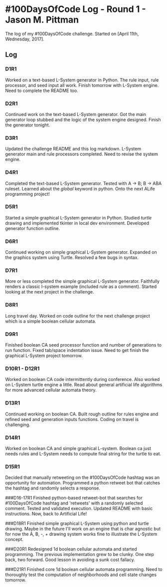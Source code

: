 # #100DaysOfCode Log - Round 1 - Jason M. Pittman

The log of my #100DaysOfCode challenge. Started on [April 11th, Wednesday, 2017].

## Log

### D1R1 
Worked on a text-based L-System generator in Python. The rule input, rule processor, and seed input all work. Finish tomorrow with L-System engine. Need to complete the README too.

### D2R1
Continued work on the text-based L-System generator. Got the main generator loop stubbed and the logic of the system engine designed. Finish the generator tonight.

### D3R1
Updated the challenge README and this log markdown. L-System generator main and rule processors completed. Need to revise the system engine.

### D4R1
Completed the text-based L-System generator. Tested with A -> B; B -> ABA ruleset. Learned about the *global* keyword in python. Onto the next ALife programming project!

### D5R1
Started a simple graphical L-System generator in Python. Studied *turtle* drawing and implemented tkinter in local dev environment. Developed generator function outline.

### D6R1
Continued working on simple graphical L-System generator. Expanded on the graphics system using Turtle. Resolved a few bugs in syntax.

### D7R1
More or less completed the simple graphical L-System generator. Faithfully renders a classic l-system example (included rule as a comment). Started looking at the next project in the challenge.

### D8R1
Long travel day. Worked on code outline for the next challenge project which is a simple boolean cellular automata.

### D9R1
Finished boolean CA seed processor function and number of generations to run function. Fixed tab/space indentation issue. Need to get finish the graphical L-System project tomorrow.

### D10R1 - D12R1
Worked on boolean CA code intermittently during conference. Also worked on L-System turtle engine a little. Read about general artificial life algorithms for more advanced cellular automata theory.

### D13R1
Continued working on boolean CA. Built rough outline for rules engine and refined seed and generation inputs functions. Coding on travel is challenging.

### D14R1 
Worked on boolean CA and simple graphical L-system. Boolean ca just needs rules and L-System needs to compute final string for the turtle to eat.

### D15R1
Decided that manually retweeting on the #100DaysOfCode hashtag was an opportunity for automation. Programmed a python retweet bot that catches the hashtag and randomly selects a response. 

###D16-17R1
Finished python-based retweet-bot that searches for #100DaysOfCode hashtag and 'retweets' with a randomly selected comment. Tested and validated execution. Updated README with basic instructions. Now, back to Artificial Life!

###D18R1
Finished simple graphical L-System using python and turtle drawing. Maybe in the future I'll work on an engine that is char agnostic but for now the A, B, -, + drawing system works fine to illustrate the L-System concept.

###D20R1
Redesigned 1d boolean cellular automata and started programming. The previous implementation grew to be clunky. One step back, two forward. Good lesson in avoiding a sunk cost fallacy. 

###D21R1
Finished core 1d boolean cellular automata programming. Need to thoroughly test the computation of neighborhoods and cell state changes tomorrow.